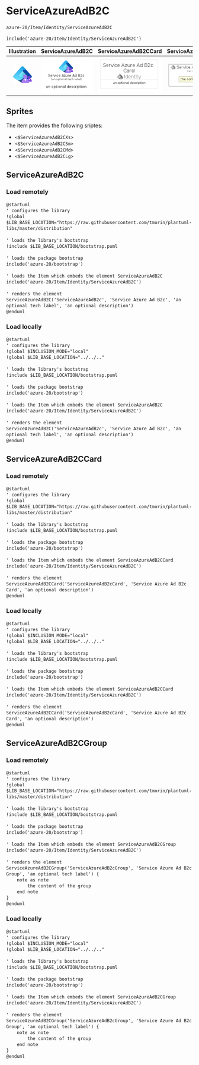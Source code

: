 # ServiceAzureAdB2C


```text
azure-20/Item/Identity/ServiceAzureAdB2C
```

```text
include('azure-20/Item/Identity/ServiceAzureAdB2C')
```



| Illustration | ServiceAzureAdB2C | ServiceAzureAdB2CCard | ServiceAzureAdB2CGroup |
| :---: | :---: | :---: | :---: |
| ![illustration for Illustration](../../../azure-20/Item/Identity/ServiceAzureAdB2C.png) | ![illustration for ServiceAzureAdB2C](../../../azure-20/Item/Identity/ServiceAzureAdB2C.Local.png) | ![illustration for ServiceAzureAdB2CCard](../../../azure-20/Item/Identity/ServiceAzureAdB2CCard.Local.png) | ![illustration for ServiceAzureAdB2CGroup](../../../azure-20/Item/Identity/ServiceAzureAdB2CGroup.Local.png) |



## Sprites
The item provides the following sriptes:

- `<$ServiceAzureAdB2CXs>`
- `<$ServiceAzureAdB2CSm>`
- `<$ServiceAzureAdB2CMd>`
- `<$ServiceAzureAdB2CLg>`





## ServiceAzureAdB2C

### Load remotely
```plantuml
@startuml
' configures the library
!global $LIB_BASE_LOCATION="https://raw.githubusercontent.com/tmorin/plantuml-libs/master/distribution"

' loads the library's bootstrap
!include $LIB_BASE_LOCATION/bootstrap.puml

' loads the package bootstrap
include('azure-20/bootstrap')

' loads the Item which embeds the element ServiceAzureAdB2C
include('azure-20/Item/Identity/ServiceAzureAdB2C')

' renders the element
ServiceAzureAdB2C('ServiceAzureAdB2c', 'Service Azure Ad B2c', 'an optional tech label', 'an optional description')
@enduml
```

### Load locally
```plantuml
@startuml
' configures the library
!global $INCLUSION_MODE="local"
!global $LIB_BASE_LOCATION="../../.."

' loads the library's bootstrap
!include $LIB_BASE_LOCATION/bootstrap.puml

' loads the package bootstrap
include('azure-20/bootstrap')

' loads the Item which embeds the element ServiceAzureAdB2C
include('azure-20/Item/Identity/ServiceAzureAdB2C')

' renders the element
ServiceAzureAdB2C('ServiceAzureAdB2c', 'Service Azure Ad B2c', 'an optional tech label', 'an optional description')
@enduml
```

## ServiceAzureAdB2CCard

### Load remotely
```plantuml
@startuml
' configures the library
!global $LIB_BASE_LOCATION="https://raw.githubusercontent.com/tmorin/plantuml-libs/master/distribution"

' loads the library's bootstrap
!include $LIB_BASE_LOCATION/bootstrap.puml

' loads the package bootstrap
include('azure-20/bootstrap')

' loads the Item which embeds the element ServiceAzureAdB2CCard
include('azure-20/Item/Identity/ServiceAzureAdB2C')

' renders the element
ServiceAzureAdB2CCard('ServiceAzureAdB2cCard', 'Service Azure Ad B2c Card', 'an optional description')
@enduml
```

### Load locally
```plantuml
@startuml
' configures the library
!global $INCLUSION_MODE="local"
!global $LIB_BASE_LOCATION="../../.."

' loads the library's bootstrap
!include $LIB_BASE_LOCATION/bootstrap.puml

' loads the package bootstrap
include('azure-20/bootstrap')

' loads the Item which embeds the element ServiceAzureAdB2CCard
include('azure-20/Item/Identity/ServiceAzureAdB2C')

' renders the element
ServiceAzureAdB2CCard('ServiceAzureAdB2cCard', 'Service Azure Ad B2c Card', 'an optional description')
@enduml
```

## ServiceAzureAdB2CGroup

### Load remotely
```plantuml
@startuml
' configures the library
!global $LIB_BASE_LOCATION="https://raw.githubusercontent.com/tmorin/plantuml-libs/master/distribution"

' loads the library's bootstrap
!include $LIB_BASE_LOCATION/bootstrap.puml

' loads the package bootstrap
include('azure-20/bootstrap')

' loads the Item which embeds the element ServiceAzureAdB2CGroup
include('azure-20/Item/Identity/ServiceAzureAdB2C')

' renders the element
ServiceAzureAdB2CGroup('ServiceAzureAdB2cGroup', 'Service Azure Ad B2c Group', 'an optional tech label') {
    note as note
        the content of the group
    end note
}
@enduml
```

### Load locally
```plantuml
@startuml
' configures the library
!global $INCLUSION_MODE="local"
!global $LIB_BASE_LOCATION="../../.."

' loads the library's bootstrap
!include $LIB_BASE_LOCATION/bootstrap.puml

' loads the package bootstrap
include('azure-20/bootstrap')

' loads the Item which embeds the element ServiceAzureAdB2CGroup
include('azure-20/Item/Identity/ServiceAzureAdB2C')

' renders the element
ServiceAzureAdB2CGroup('ServiceAzureAdB2cGroup', 'Service Azure Ad B2c Group', 'an optional tech label') {
    note as note
        the content of the group
    end note
}
@enduml
```


